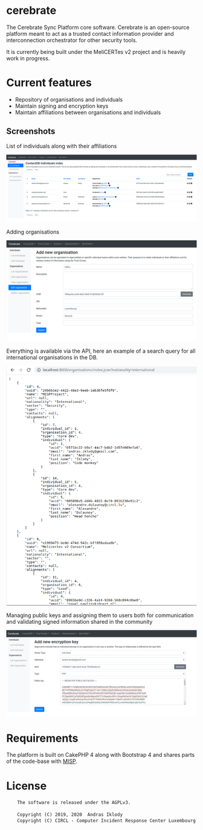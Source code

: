 # cerebrate

The Cerebrate Sync Platform core software.  Cerebrate is an open-source platform meant to act as a trusted contact information provider and interconnection orchestrator for other security tools.

It is currently being built under the MeliCERTes v2 project and is heavily work in progress.

# Current features

- Repository of organisations and individuals
- Maintain signing and encryption keys
- Maintain affiliations between organisations and individuals

## Screenshots

List of individuals along with their affiliations

![List of individuals](/documentation/images/individuals.png)

Adding organisations

![Adding an organisation](/documentation/images/add_org.png)

Everything is available via the API, here an example of a search query for all international organisations in the DB.

![API query](/documentation/images/orgs_api.png)

Managing public keys and assigning them to users both for communication and validating signed information shared in the community

![Encryption key management](/documentation/images/add_encryption_key.png)

# Requirements

The platform is built on CakePHP 4 along with Bootstrap 4 and shares parts of the code-base with [MISP](https://www.github.com/MISP).

# License

~~~~
    The software is released under the AGPLv3.

    Copyright (C) 2019, 2020  Andras Iklody
    Copyright (C) CIRCL - Computer Incident Response Center Luxembourg
~~~~
